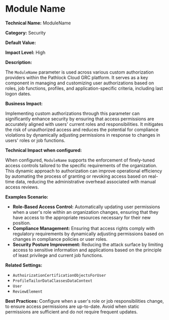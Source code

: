 # Module Name

**Technical Name:** ModuleName

**Category:** Security

**Default Value:**

**Impact Level:** High

**Description:**

The `ModuleName` parameter is used across various custom authorization providers within the Pathlock Cloud GRC platform. It serves as a key component in managing and customizing user authorizations based on roles, job functions, profiles, and application-specific criteria, including last logon dates.

**Business Impact:**

Implementing custom authorizations through this parameter can significantly enhance security by ensuring that access permissions are accurately aligned with users' current roles and responsibilities. It mitigates the risk of unauthorized access and reduces the potential for compliance violations by dynamically adjusting permissions in response to changes in users' roles or job functions.

**Technical Impact when configured:**

When configured, `ModuleName` supports the enforcement of finely-tuned access controls tailored to the specific requirements of the organization. This dynamic approach to authorization can improve operational efficiency by automating the process of granting or revoking access based on real-time data, reducing the administrative overhead associated with manual access reviews.

**Examples Scenario:**

- **Role-Based Access Control:** Automatically updating user permissions when a user's role within an organization changes, ensuring that they have access to the appropriate resources necessary for their new position.
- **Compliance Management:** Ensuring that access rights comply with regulatory requirements by dynamically adjusting permissions based on changes in compliance policies or user roles.
- **Security Posture Improvement:** Reducing the attack surface by limiting access to sensitive information and applications based on the principle of least privilege and current job functions.

**Related Settings:**

- `AuthoirizationCertificationObjectsForUser`
- `ProfileTailorDataClassesDataContext`
- `User`
- `ReviewElement`

**Best Practices:** Configure when a user's role or job responsibilities change, to ensure access permissions are up-to-date. Avoid when static permissions are sufficient and do not require frequent updates.